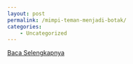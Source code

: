 ```yaml
---
layout: post
permalink: /mimpi-teman-menjadi-botak/
categories:
    - Uncategorized
---
```


[Baca Selengkapnya](/10)